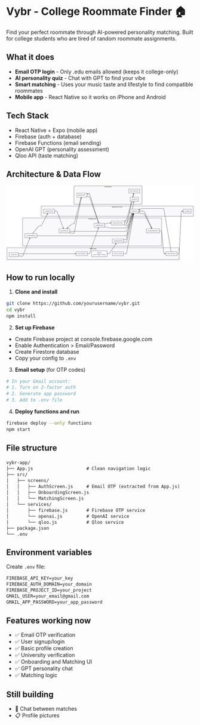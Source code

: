# Vybr - College Roommate Finder 🏠

Find your perfect roommate through AI-powered personality matching. Built for college students who are tired of random roommate assignments.

## What it does
- **Email OTP login** - Only .edu emails allowed (keeps it college-only)
- **AI personality quiz** - Chat with GPT to find your vibe
- **Smart matching** - Uses your music taste and lifestyle to find compatible roommates
- **Mobile app** - React Native so it works on iPhone and Android

## Tech Stack
- React Native + Expo (mobile app)
- Firebase (auth + database)
- Firebase Functions (email sending)
- OpenAI GPT (personality assessment)
- Qloo API (taste matching)

## Architecture & Data Flow

![Vybr Architecture Flowchart](Vybr_Flow_Chart.png)


## How to run locally

1. **Clone and install**
```bash
git clone https://github.com/yourusername/vybr.git
cd vybr
npm install
```

2. **Set up Firebase**
- Create Firebase project at console.firebase.google.com
- Enable Authentication > Email/Password
- Create Firestore database
- Copy your config to `.env`

3. **Email setup** (for OTP codes)
```bash
# In your Gmail account:
# 1. Turn on 2-factor auth
# 2. Generate app password 
# 3. Add to .env file
```

4. **Deploy functions and run**
```bash
firebase deploy --only functions
npm start
```

## File structure
```
vybr-app/
├── App.js                    # Clean navigation logic
├── src/
│   ├── screens/
│   │   ├── AuthScreen.js     # Email OTP (extracted from App.js)
│   │   ├── OnboardingScreen.js
│   │   └── MatchingScreen.js
│   └── services/
│       ├── firebase.js       # Firebase OTP service
│       └── openai.js         # OpenAI service
|       └── qloo.js           # Qloo service
├── package.json
└── .env
```

## Environment variables
Create `.env` file:
```
FIREBASE_API_KEY=your_key
FIREBASE_AUTH_DOMAIN=your_domain
FIREBASE_PROJECT_ID=your_project
GMAIL_USER=your_email@gmail.com
GMAIL_APP_PASSWORD=your_app_password
```

## Features working now
- ✅ Email OTP verification
- ✅ User signup/login
- ✅ Basic profile creation
- ✅ University verification
- ✅ Onboarding and Matching UI
- ✅ GPT personality chat
- ✅ Matching logic

## Still building
- 🚧 Chat between matches
- 📋 Profile pictures

